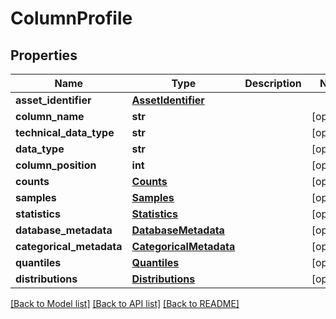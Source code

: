 # ColumnProfile

## Properties
Name | Type | Description | Notes
------------ | ------------- | ------------- | -------------
**asset_identifier** | [**AssetIdentifier**](AssetIdentifier.md) |  | 
**column_name** | **str** |  | [optional] 
**technical_data_type** | **str** |  | [optional] 
**data_type** | **str** |  | [optional] 
**column_position** | **int** |  | [optional] 
**counts** | [**Counts**](Counts.md) |  | [optional] 
**samples** | [**Samples**](Samples.md) |  | [optional] 
**statistics** | [**Statistics**](Statistics.md) |  | [optional] 
**database_metadata** | [**DatabaseMetadata**](DatabaseMetadata.md) |  | [optional] 
**categorical_metadata** | [**CategoricalMetadata**](CategoricalMetadata.md) |  | [optional] 
**quantiles** | [**Quantiles**](Quantiles.md) |  | [optional] 
**distributions** | [**Distributions**](Distributions.md) |  | [optional] 

[[Back to Model list]](../README.md#documentation-for-models) [[Back to API list]](../README.md#documentation-for-api-endpoints) [[Back to README]](../README.md)


